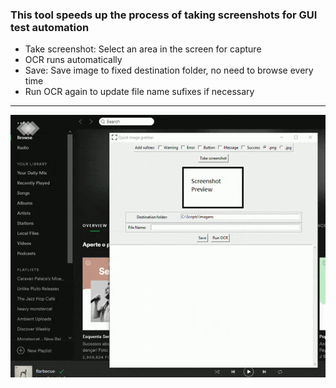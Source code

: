 ### This tool speeds up the process of taking screenshots for GUI test automation

- Take screenshot: Select an area in the screen for capture
- OCR runs automatically
- Save: Save image to fixed destination folder, no need to browse every time
- Run OCR again to update file name sufixes if necessary
---
![usage-gif](https://github.com/douglasnavarro/ImageGrabber/blob/master/usage.gif)